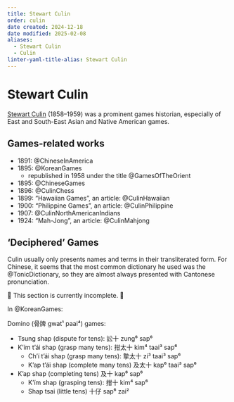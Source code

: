 ```yaml
---
title: Stewart Culin
order: culin
date created: 2024-12-18
date modified: 2025-02-08
aliases:
  - Stewart Culin
  - Culin
linter-yaml-title-alias: Stewart Culin
---
```


# Stewart Culin

<a href="https://en.wikipedia.org/wiki/Stewart_Culin">Stewart Culin</a> (1858–1959) was a prominent games historian, especially of East and South-East Asian and Native American games.

## Games-related works

- 1891: @ChineseInAmerica
- 1895: @KoreanGames
    - republished in 1958 under the title @GamesOfTheOrient
- 1895: @ChineseGames
- 1896: @CulinChess
- 1899: “Hawaiian Games”, an article: @CulinHawaiian
- 1900: “Philippine Games”, an article: @CulinPhilippine
- 1907: @CulinNorthAmericanIndians
- 1924: “Mah-Jong”, an article: @CulinMahjong

## ‘Deciphered’ Games

Culin usually only presents names and terms in their transliterated form. For Chinese, it seems that the most common dictionary he used was the @TonicDictionary, so they are almost always presented with Cantonese pronunciation.

🚧 This section is currently incomplete. 🚧

In @KoreanGames:

Domino (<span lang="yue">骨牌</span> <span lang="yue-Latn-jyutping">gwat¹ paai⁴</span>) games: 

- Tsung shap (dispute for tens): <span lang="yue">訟十</span> <span lang="yue-Latn-jyutping">zung⁶ sap⁶</span>
- K’ím t’ái shap (grasp many tens): <span lang="yue">拑太十</span> <span lang="yue-Latn-jyutping">kim⁴ taai³ sap⁶</span>
    - Ch’í t’ái shap (grasp many tens): <span lang="yue">摯太十</span> <span lang="yue-Latn-jyutping">zi³ taai³ sap⁶</span>
    - K’ap t’ái shap (complete many tens) <span lang="yue">及太十</span> <span lang="yue-Latn-jyutping">kap⁶ taai³ sap⁶</span>
- K’ap shap (completing tens) <span lang="yue">及十</span> <span lang="yue-Latn-jyutping">kap⁶ sap⁶</span>
    - K’ím shap (grasping tens): <span lang="yue">拑十</span> <span lang="yue-Latn-jyutping">kim⁴ sap⁶</span>
    - Shap tsai (little tens) <span lang="yue">十仔</span> <span lang="yue-Latn-jyutping">sap⁶ zai²</span>
